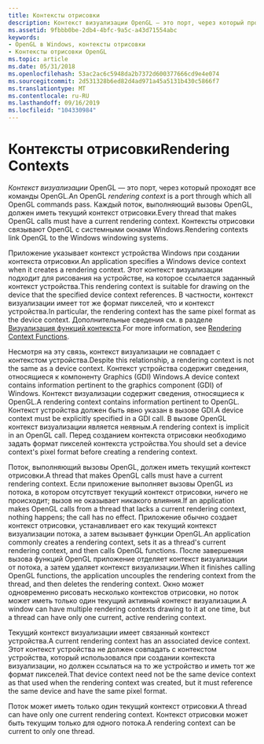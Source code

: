 ```yaml
---
title: Контексты отрисовки
description: Контекст визуализации OpenGL — это порт, через который проходят все команды OpenGL. Каждый поток, выполняющий вызовы OpenGL, должен иметь текущий контекст отрисовки. Контексты отрисовки связывают OpenGL с системными окнами Windows.
ms.assetid: 9fbbb0be-2db4-4bfc-9a5c-a43d71554abc
keywords:
- OpenGL в Windows, контексты отрисовки
- Контексты отрисовки OpenGL
ms.topic: article
ms.date: 05/31/2018
ms.openlocfilehash: 53ac2ac6c5948da2b7372d600377666cd9e4e074
ms.sourcegitcommit: 2d531328b6ed82d4ad971a45a5131b430c5866f7
ms.translationtype: MT
ms.contentlocale: ru-RU
ms.lasthandoff: 09/16/2019
ms.locfileid: "104330984"
---
```

# <a name="rendering-contexts"></a><span data-ttu-id="6df52-107">Контексты отрисовки</span><span class="sxs-lookup"><span data-stu-id="6df52-107">Rendering Contexts</span></span>

<span data-ttu-id="6df52-108">*Контекст визуализации* OpenGL — это порт, через который проходят все команды OpenGL.</span><span class="sxs-lookup"><span data-stu-id="6df52-108">An OpenGL *rendering context* is a port through which all OpenGL commands pass.</span></span> <span data-ttu-id="6df52-109">Каждый поток, выполняющий вызовы OpenGL, должен иметь текущий контекст отрисовки.</span><span class="sxs-lookup"><span data-stu-id="6df52-109">Every thread that makes OpenGL calls must have a current rendering context.</span></span> <span data-ttu-id="6df52-110">Контексты отрисовки связывают OpenGL с системными окнами Windows.</span><span class="sxs-lookup"><span data-stu-id="6df52-110">Rendering contexts link OpenGL to the Windows windowing systems.</span></span>

<span data-ttu-id="6df52-111">Приложение указывает контекст устройства Windows при создании контекста отрисовки.</span><span class="sxs-lookup"><span data-stu-id="6df52-111">An application specifies a Windows device context when it creates a rendering context.</span></span> <span data-ttu-id="6df52-112">Этот контекст визуализации подходит для рисования на устройстве, на которое ссылается заданный контекст устройства.</span><span class="sxs-lookup"><span data-stu-id="6df52-112">This rendering context is suitable for drawing on the device that the specified device context references.</span></span> <span data-ttu-id="6df52-113">В частности, контекст визуализации имеет тот же формат пикселей, что и контекст устройства.</span><span class="sxs-lookup"><span data-stu-id="6df52-113">In particular, the rendering context has the same pixel format as the device context.</span></span> <span data-ttu-id="6df52-114">Дополнительные сведения см. в разделе [Визуализация функций контекста](rendering-context-functions.md).</span><span class="sxs-lookup"><span data-stu-id="6df52-114">For more information, see [Rendering Context Functions](rendering-context-functions.md).</span></span>

<span data-ttu-id="6df52-115">Несмотря на эту связь, контекст визуализации не совпадает с контекстом устройства.</span><span class="sxs-lookup"><span data-stu-id="6df52-115">Despite this relationship, a rendering context is not the same as a device context.</span></span> <span data-ttu-id="6df52-116">Контекст устройства содержит сведения, относящиеся к компоненту Graphics (GDI) Windows.</span><span class="sxs-lookup"><span data-stu-id="6df52-116">A device context contains information pertinent to the graphics component (GDI) of Windows.</span></span> <span data-ttu-id="6df52-117">Контекст визуализации содержит сведения, относящиеся к OpenGL.</span><span class="sxs-lookup"><span data-stu-id="6df52-117">A rendering context contains information pertinent to OpenGL.</span></span> <span data-ttu-id="6df52-118">Контекст устройства должен быть явно указан в вызове GDI.</span><span class="sxs-lookup"><span data-stu-id="6df52-118">A device context must be explicitly specified in a GDI call.</span></span> <span data-ttu-id="6df52-119">В вызове OpenGL контекст визуализации является неявным.</span><span class="sxs-lookup"><span data-stu-id="6df52-119">A rendering context is implicit in an OpenGL call.</span></span> <span data-ttu-id="6df52-120">Перед созданием контекста отрисовки необходимо задать формат пикселей контекста устройства.</span><span class="sxs-lookup"><span data-stu-id="6df52-120">You should set a device context's pixel format before creating a rendering context.</span></span>

<span data-ttu-id="6df52-121">Поток, выполняющий вызовы OpenGL, должен иметь текущий контекст отрисовки.</span><span class="sxs-lookup"><span data-stu-id="6df52-121">A thread that makes OpenGL calls must have a current rendering context.</span></span> <span data-ttu-id="6df52-122">Если приложение выполняет вызовы OpenGL из потока, в котором отсутствует текущий контекст отрисовки, ничего не происходит; вызов не оказывает никакого влияния.</span><span class="sxs-lookup"><span data-stu-id="6df52-122">If an application makes OpenGL calls from a thread that lacks a current rendering context, nothing happens; the call has no effect.</span></span> <span data-ttu-id="6df52-123">Приложение обычно создает контекст отрисовки, устанавливает его как текущий контекст визуализации потока, а затем вызывает функции OpenGL.</span><span class="sxs-lookup"><span data-stu-id="6df52-123">An application commonly creates a rendering context, sets it as a thread's current rendering context, and then calls OpenGL functions.</span></span> <span data-ttu-id="6df52-124">После завершения вызова функций OpenGL приложение отделяет контекст визуализации от потока, а затем удаляет контекст визуализации.</span><span class="sxs-lookup"><span data-stu-id="6df52-124">When it finishes calling OpenGL functions, the application uncouples the rendering context from the thread, and then deletes the rendering context.</span></span> <span data-ttu-id="6df52-125">Окно может одновременно рисовать несколько контекстов отрисовки, но поток может иметь только один текущий активный контекст визуализации.</span><span class="sxs-lookup"><span data-stu-id="6df52-125">A window can have multiple rendering contexts drawing to it at one time, but a thread can have only one current, active rendering context.</span></span>

<span data-ttu-id="6df52-126">Текущий контекст визуализации имеет связанный контекст устройства.</span><span class="sxs-lookup"><span data-stu-id="6df52-126">A current rendering context has an associated device context.</span></span> <span data-ttu-id="6df52-127">Этот контекст устройства не должен совпадать с контекстом устройства, который использовался при создании контекста визуализации, но должен ссылаться на то же устройство и иметь тот же формат пикселей.</span><span class="sxs-lookup"><span data-stu-id="6df52-127">That device context need not be the same device context as that used when the rendering context was created, but it must reference the same device and have the same pixel format.</span></span>

<span data-ttu-id="6df52-128">Поток может иметь только один текущий контекст отрисовки.</span><span class="sxs-lookup"><span data-stu-id="6df52-128">A thread can have only one current rendering context.</span></span> <span data-ttu-id="6df52-129">Контекст отрисовки может быть текущим только для одного потока.</span><span class="sxs-lookup"><span data-stu-id="6df52-129">A rendering context can be current to only one thread.</span></span>

 

 




